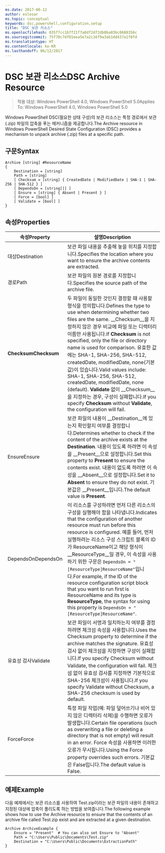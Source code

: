 ```yaml
---
ms.date: 2017-06-12
author: eslesar
ms.topic: conceptual
keywords: dsc,powershell,configuration,setup
title: "DSC 보관 리소스"
ms.openlocfilehash: 035f7cc1b7f21f7a0df2d72db0ba83bc0688356c
ms.sourcegitcommit: 75f70c7df01eea5e7a2c16f9a3ab1dd437a1f8fd
ms.translationtype: HT
ms.contentlocale: ko-KR
ms.lasthandoff: 06/12/2017
---
```

# <a name="dsc-archive-resource"></a><span data-ttu-id="302c7-103">DSC 보관 리소스</span><span class="sxs-lookup"><span data-stu-id="302c7-103">DSC Archive Resource</span></span>

> <span data-ttu-id="302c7-104">적용 대상: Windows PowerShell 4.0, Windows PowerShell 5.0</span><span class="sxs-lookup"><span data-stu-id="302c7-104">Applies To: Windows PowerShell 4.0, Windows PowerShell 5.0</span></span>

<span data-ttu-id="302c7-105">Windows PowerShell DSC(필요한 상태 구성)의 보관 리소스는 특정 경로에서 보관(.zip) 파일의 압축을 푸는 메커니즘을 제공합니다.</span><span class="sxs-lookup"><span data-stu-id="302c7-105">The Archive resource in Windows PowerShell Desired State Configuration (DSC) provides a mechanism to unpack archive (.zip) files at a specific path.</span></span>

## <a name="syntax"></a><span data-ttu-id="302c7-106">구문</span><span class="sxs-lookup"><span data-stu-id="302c7-106">Syntax</span></span> 
```MOF
Archive [string] #ResourceName
{
    Destination = [string]
    Path = [string]
    [ Checksum = [string] { CreatedDate | ModifiedDate | SHA-1 | SHA-256 | SHA-512 } ]
    [ DependsOn = [string[]] ]
    [ Ensure = [string] { Absent | Present } ]
    [ Force = [bool] ]
    [ Validate = [bool] ]
}
```

## <a name="properties"></a><span data-ttu-id="302c7-107">속성</span><span class="sxs-lookup"><span data-stu-id="302c7-107">Properties</span></span>

|  <span data-ttu-id="302c7-108">속성</span><span class="sxs-lookup"><span data-stu-id="302c7-108">Property</span></span>  |  <span data-ttu-id="302c7-109">설명</span><span class="sxs-lookup"><span data-stu-id="302c7-109">Description</span></span>   | 
|---|---| 
| <span data-ttu-id="302c7-110">대상</span><span class="sxs-lookup"><span data-stu-id="302c7-110">Destination</span></span>| <span data-ttu-id="302c7-111">보관 파일 내용을 추출해 놓을 위치를 지정합니다.</span><span class="sxs-lookup"><span data-stu-id="302c7-111">Specifies the location where you want to ensure the archive contents are extracted.</span></span>| 
| <span data-ttu-id="302c7-112">경로</span><span class="sxs-lookup"><span data-stu-id="302c7-112">Path</span></span>| <span data-ttu-id="302c7-113">보관 파일의 원본 경로를 지정합니다.</span><span class="sxs-lookup"><span data-stu-id="302c7-113">Specifies the source path of the archive file.</span></span>| 
| <span data-ttu-id="302c7-114">__Checksum__</span><span class="sxs-lookup"><span data-stu-id="302c7-114">__Checksum__</span></span>| <span data-ttu-id="302c7-115">두 파일이 동일한 것인지 결정할 때 사용할 형식을 정의합니다.</span><span class="sxs-lookup"><span data-stu-id="302c7-115">Defines the type to use when determining whether two files are the same.</span></span> <span data-ttu-id="302c7-116">__Checksum__을 지정하지 않은 경우 비교에 파일 또는 디렉터리 이름만 사용됩니다.</span><span class="sxs-lookup"><span data-stu-id="302c7-116">If __Checksum__ is not specified, only the file or directory name is used for comparison.</span></span> <span data-ttu-id="302c7-117">유효한 값에는 SHA-1, SHA-256, SHA-512, createdDate, modifiedDate, none(기본값)이 있습니다.</span><span class="sxs-lookup"><span data-stu-id="302c7-117">Valid values include: SHA-1, SHA-256, SHA-512, createdDate, modifiedDate, none (default).</span></span> <span data-ttu-id="302c7-118">__Validate__ 없이 __Checksum__을 지정하는 경우, 구성이 실패합니다.</span><span class="sxs-lookup"><span data-stu-id="302c7-118">If you specify __Checksum__ without __Validate__, the configuration will fail.</span></span>| 
| <span data-ttu-id="302c7-119">Ensure</span><span class="sxs-lookup"><span data-stu-id="302c7-119">Ensure</span></span>| <span data-ttu-id="302c7-120">보관 파일의 내용이 __Destination__에 있는지 확인할지 여부를 결정합니다.</span><span class="sxs-lookup"><span data-stu-id="302c7-120">Determines whether to check if the content of the archive exists at the __Destination__.</span></span> <span data-ttu-id="302c7-121">내용이 있도록 하려면 이 속성을 __Present__으로 설정합니다.</span><span class="sxs-lookup"><span data-stu-id="302c7-121">Set this property to __Present__ to ensure the contents exist.</span></span> <span data-ttu-id="302c7-122">내용이 없도록 하려면 이 속성을 __Absent__으로 설정합니다.</span><span class="sxs-lookup"><span data-stu-id="302c7-122">Set it to __Absent__ to ensure they do not exist.</span></span> <span data-ttu-id="302c7-123">기본값은 __Present__입니다.</span><span class="sxs-lookup"><span data-stu-id="302c7-123">The default value is __Present__.</span></span>| 
| <span data-ttu-id="302c7-124">DependsOn</span><span class="sxs-lookup"><span data-stu-id="302c7-124">DependsOn</span></span> | <span data-ttu-id="302c7-125">이 리소스를 구성하려면 먼저 다른 리소스의 구성을 실행해야 함을 나타냅니다.</span><span class="sxs-lookup"><span data-stu-id="302c7-125">Indicates that the configuration of another resource must run before this resource is configured.</span></span> <span data-ttu-id="302c7-126">예를 들어, 먼저 실행하려는 리소스 구성 스크립트 블록의 ID가 ResourceName이고 해당 형식이 __ResourceType__일 경우, 이 속성을 사용하기 위한 구문은 `DependsOn = "[ResourceType]ResourceName"`입니다.</span><span class="sxs-lookup"><span data-stu-id="302c7-126">For example, if the ID of the resource configuration script block that you want to run first is ResourceName and its type is __ResourceType__, the syntax for using this property is `DependsOn = "[ResourceType]ResourceName"`.</span></span>| 
| <span data-ttu-id="302c7-127">유효성 검사</span><span class="sxs-lookup"><span data-stu-id="302c7-127">Validate</span></span>| <span data-ttu-id="302c7-128">보관 파일이 서명과 일치하는지 여부를 결정하려면 체크섬 속성을 사용합니다.</span><span class="sxs-lookup"><span data-stu-id="302c7-128">Uses the Checksum property to determine if the archive matches the signature.</span></span> <span data-ttu-id="302c7-129">유효성 검사 없이 체크섬을 지정하면 구성이 실패합니다.</span><span class="sxs-lookup"><span data-stu-id="302c7-129">If you specify Checksum without Validate, the configuration will fail.</span></span> <span data-ttu-id="302c7-130">체크섬 없이 유효성 검사를 지정하면 기본적으로 SHA-256 체크섬이 사용됩니다.</span><span class="sxs-lookup"><span data-stu-id="302c7-130">If you specify Validate without Checksum, a SHA-256 checksum is used by default.</span></span>| 
| <span data-ttu-id="302c7-131">Force</span><span class="sxs-lookup"><span data-stu-id="302c7-131">Force</span></span>| <span data-ttu-id="302c7-132">특정 파일 작업(예: 파일 덮어쓰기나 비어 있지 않은 디렉터리 삭제)을 수행하면 오류가 발생합니다.</span><span class="sxs-lookup"><span data-stu-id="302c7-132">Certain file operations (such as overwriting a file or deleting a directory that is not empty) will result in an error.</span></span> <span data-ttu-id="302c7-133">Force 속성을 사용하면 이러한 오류가 무시됩니다.</span><span class="sxs-lookup"><span data-stu-id="302c7-133">Using the Force property overrides such errors.</span></span> <span data-ttu-id="302c7-134">기본값은 False입니다.</span><span class="sxs-lookup"><span data-stu-id="302c7-134">The default value is False.</span></span>| 

## <a name="example"></a><span data-ttu-id="302c7-135">예제</span><span class="sxs-lookup"><span data-stu-id="302c7-135">Example</span></span>

<span data-ttu-id="302c7-136">다음 예제에서는 보관 리소스를 사용하여 Test.zip이라는 보관 파일의 내용이 존재하고 지정된 대상에 압축이 풀리도록 하는 방법을 보여줍니다.</span><span class="sxs-lookup"><span data-stu-id="302c7-136">The following example shows how to use the Archive resource to ensure that the contents of an archive file called Test.zip exist and are extracted at a given destination.</span></span>

```
Archive ArchiveExample {
    Ensure = "Present"  # You can also set Ensure to "Absent"
    Path = "C:\Users\Public\Documents\Test.zip"
    Destination = "C:\Users\Public\Documents\ExtractionPath"
} 
```

